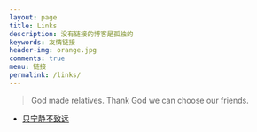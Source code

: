 ```yaml
---
layout: page
title: Links
description: 没有链接的博客是孤独的
keywords: 友情链接
header-img: orange.jpg
comments: true
menu: 链接
permalink: /links/
---
```


> God made relatives. Thank God we can choose our friends.

<ul class="listing">
  <li class="listing-item"><a href="http://zxning.github.io/">只宁静不致远</a></li>
</ul>

